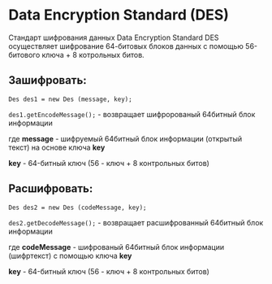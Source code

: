 # Data Encryption Standard (DES)
Стандарт шифрования данных Data Encryption Standard
DES осуществляет шифрование 64-битовых блоков данных с помощью 56-битового ключа + 8 котрольных битов.

<h2>Зашифровать:</h2>
  <p><code>Des des1 = new Des (message, key);</code>
  <p><code>des1.getEncodeMessage();</code> - возвращает шифророваный 64битный блок информации
<p>где <b>message</b> - шифруемый 64битный блок информации (открытый текст) на основе ключа <b>key</b>
  <p><b>key</b> - 64-битный ключ (56 - ключ + 8 контрольных битов)
    
  <h2>Расшифровать:</h2>
  <p><code>Des des2 = new Des (codeMessage, key);</code>
  <p><code>des2.getDecodeMessage();</code> - возвращает расшифрованный 64битный блок информации
<p>где <b>codeMessage</b> - шифрованый 64битный блок информации (шифртекст) с помощью ключа <b>key</b>
  <p><b>key</b> - 64-битный ключ (56 - ключ + 8 контрольных битов)
